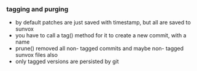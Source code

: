 ### tagging and purging

- by default patches are just saved with timestamp, but all are saved to sunvox
- you have to call a tag() method for it to create a new commit, with a name
- prune() removed all non- tagged commits and maybe non- tagged sunvox files also
- only tagged versions are persisted by git

